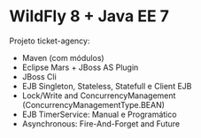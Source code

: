 # WildFly 8 + Java EE 7

Projeto ticket-agency:
- Maven (com módulos)
- Eclipse Mars + JBoss AS Plugin
- JBoss Cli
- EJB Singleton, Stateless, Statefull e Client EJB
- Lock/Write and ConcurrencyManagement (ConcurrencyManagementType.BEAN)
- EJB TimerService: Manual e Programático
- Asynchronous: Fire-And-Forget and Future

